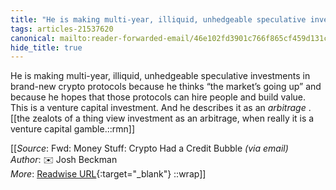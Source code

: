 ```yaml
---
title: "He is making multi-year, illiquid, unhedgeable speculative investments in brand-new ..."
tags: articles-21537620
canonical: mailto:reader-forwarded-email/46e102fd3901c766f865cf459d131c96
hide_title: true
---
```


He is making multi-year, illiquid, unhedgeable speculative investments in brand-new crypto protocols because he thinks “the market’s going up” and because he hopes that those protocols can hire people and build value. This is a venture capital investment. And he describes it as an *arbitrage* .
[[the zealots of a thing view investment as an arbitrage, when really it is a venture capital gamble.::rmn]]


[[_Source_: Fwd: Money Stuff: Crypto Had a Credit Bubble _(via email)_<br>
_Author_: ✉️ Josh Beckman<br>
_More_: [Readwise URL](https://readwise.io/open/427692478){:target="_blank"}
::wrap]]